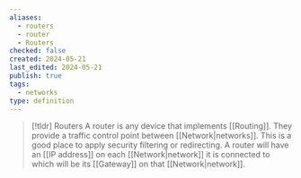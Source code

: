 ```yaml
---
aliases:
  - routers
  - router
  - Routers
checked: false
created: 2024-05-21
last_edited: 2024-05-21
publish: true
tags:
  - networks
type: definition
---
```

>[!tldr] Routers
> A router is any device that implements [[Routing]].  They provide a traffic control point between [[Network|networks]]. This is a good place to apply security filtering or redirecting. A router will have an [[IP address]] on each [[Network|network]] it is connected to which will be its [[Gateway]] on that [[Network|network]].

